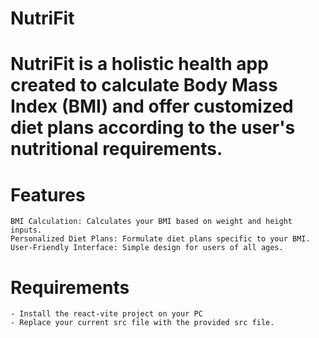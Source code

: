 # NutriFit

# NutriFit is a holistic health app created to calculate Body Mass Index (BMI) and offer customized diet plans according to the user's nutritional requirements.

# Features
    BMI Calculation: Calculates your BMI based on weight and height inputs.
    Personalized Diet Plans: Formulate diet plans specific to your BMI.
    User-Friendly Interface: Simple design for users of all ages.

# Requirements
    - Install the react-vite project on your PC
    - Replace your current src file with the provided src file.
